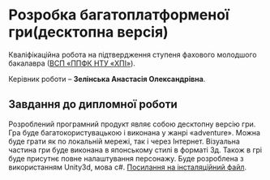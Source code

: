 # Розробка багатоплатформеної гри(десктопна версія)
Кваліфікаційна робота на підтвердження ступеня фахового молодшого
бакалавра ([ВСП «ППФК НТУ «ХПІ»](http://polytechnic.poltava.ua)).

Керівник роботи – **Зелінська Анастасія Олександрівна**.


## Завдання до дипломної роботи
Розроблений програмний продукт являє собою десктопну версію гри. Гра буде багатокористувацькою і виконана у жанрі «adventure». Можна буде грати як по локальній мережі, так і через Інтернет. Візуальна частина гри буде виконана в японському стилі в форматі 3д. Також в грі буде присутнє повне налаштування персонажу. Буде розроблена з використанням Unity3d, мова c#.
[Посилання на інсталяційний файл](https://drive.google.com/drive/folders/1We6Gej_rDKIS8fh00IL03W2CMX5ha7lA?usp=sharing).
